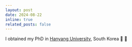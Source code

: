 ```yaml
---
layout: post
date: 2024-08-22
inline: true
related_posts: false
---
```


I obtained my PhD in <a href="http://cna.hanyang.ac.kr/">Hanyang University</a>, South Korea :tada: :tada:
